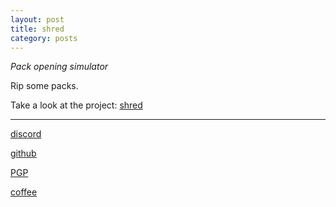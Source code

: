```yaml
---
layout: post
title: shred
category: posts
---
```


*Pack opening simulator*

Rip some packs.
<script type="module" src="https://unpkg.com/@google/model-viewer/dist/model-viewer.min.js"></script>

<model-viewer alt="Manufactured by Wizards of the Coast, this unlimited pack is a treasure trove for collectors and enthusiasts alike, offering a chance to recapture the excitement of the classic Pokémon trading card experience." src="/images/pack.glb" ar ar-modes="webxr scene-viewer quick-look" shadow-intensity="1" camera-orbit="-89.81deg 0.0000573deg 5.752m" field-of-view="30deg" interaction-prompt="none" camera-controls></model-viewer>


Take a look at the project:
[shred][shred]

---

[discord][discord]

[github][dqd]

[PGP][PGP]

[coffee][coffee]

[discord]: https://discordapp.com/users/115320635823095812
[dqd]: https://github.com/dqdang
[PGP]: https://raw.githubusercontent.com/dqdang/dqdang.github.io/master/derek-dang.asc
[coffee]: https://www.buymeacoffee.com/dqdang
[shred]: https://github.com/dqdang/shred
